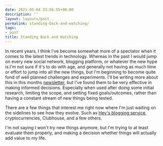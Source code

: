 ```yaml
---
date: 2021-03-04 23:56:55+00:00
description: ''
layout: layouts/post
permalink: standing-back-and-watching/
tags:
- post
title: Standing Back and Watching
---
```


In recent years, I think I've become somewhat more of a spectator when it comes to the latest trends in technology. Whereas in the past I would jump on every new social network, blogging platform, or whatever the new hype is.I'm not sure if it's to do with age, and generally not having as much time or effort to jump into all the new things, but I'm beginning to become quite fond of well planned challenges and experiments. I'll be writing more about this in this months [newsletter](https://chrishannah.me/newsletter/), but I've found them to be very effective in making informed decisions. Especially when used after doing some initial research, limiting the scope, and setting fixed goals/outcomes, rather than having a constant stream of new things being tested.

There are a few things that interest me right now where I'm just waiting on the sidelines to see how they evolve. Such as [Hey's blogging service](https://hey.com/world/), cryptocurrencies, Clubhouse, and a few others.

I'm not saying I won't try new things anymore, but I'm trying to at least evaluate them properly, and making a decision whether things will actually add value to my life.